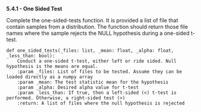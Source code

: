 **5.4.1 - One Sided Test**

Complete the one-sided-tests function. It is provided a list of file that contain samples from a distribution. 
The function should return those file names where the sample rejects the NULL hypothesis during a one-sided t-test.

    def one_sided_tests(_files: list, _mean: float, _alpha: float, _less_than: bool):
        Conduct a one-sided t-test, either left or ride sided. Null hypothesis is the means are equal.
        :param _files: List of files to be tested. Assume they can be loaded directly as a numpy array
        :param _mean: The test statistic mean for the hypothesis
        :param _alpha: Desired alpha value for t-test
        :param _less_than: If true, then a left-sided (<) t-test is performed. Otherwise, a right-sided test (>)
        :return: A list of files where the null hypothesis is rejected
